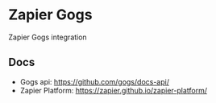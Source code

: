 # Zapier Gogs

Zapier Gogs integration

## Docs

* Gogs api: https://github.com/gogs/docs-api/
* Zapier Platform: https://zapier.github.io/zapier-platform/